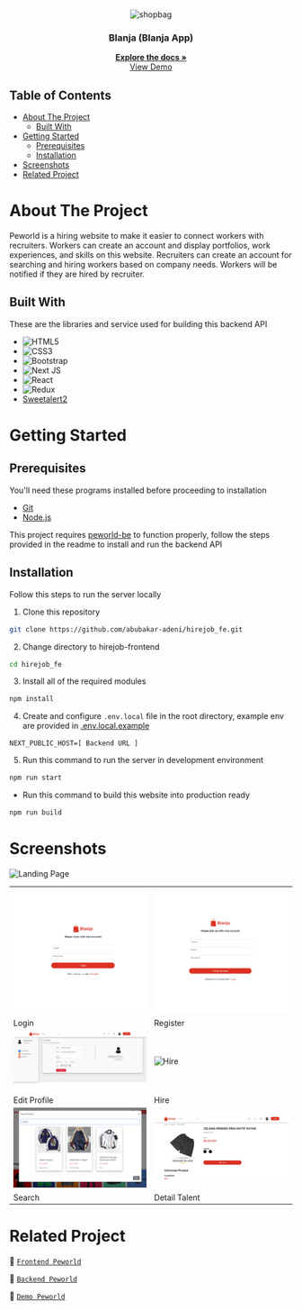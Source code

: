 <br />
<p align="center">
  <div align="center">
    <img src="/static/media/Main Logo.48ffb029a497121e965e50c31c81c760.svg" alt="shopbag">
  </div>
  <h3 align="center">Blanja (Blanja App)</h3>
  <p align="center">
    <a href="https://github.com/abubakar-adeni/blanja"><strong>Explore the docs »</strong></a>
    <br />
    <a href="https://blanja-fe-zeta.vercel.app/">View Demo</a>
  </p>
</p>

## Table of Contents

- [About The Project](#about-the-project)
  - [Built With](#built-with)
- [Getting Started](#getting-started)
  - [Prerequisites](#prerequisites)
  - [Installation](#installation)
- [Screenshots](#screenshots)
- [Related Project](#related-project)

# About The Project

Peworld is a hiring website to make it easier to connect workers with recruiters. Workers can create an account and display portfolios, work experiences, and skills on this website. Recruiters can create an account for searching and hiring workers based on company needs. Workers will be notified if they are hired by recruiter.

## Built With

These are the libraries and service used for building this backend API

- ![HTML5](https://img.shields.io/badge/html5-%23E34F26.svg?style=for-the-badge&logo=html5&logoColor=white)
- ![CSS3](https://img.shields.io/badge/css3-%231572B6.svg?style=for-the-badge&logo=css3&logoColor=white)
- ![Bootstrap](https://img.shields.io/badge/bootstrap-%238511FA.svg?style=for-the-badge&logo=bootstrap&logoColor=white)
- ![Next JS](https://img.shields.io/badge/Next-black?style=for-the-badge&logo=next.js&logoColor=white)
- ![React](https://img.shields.io/badge/react-%2320232a.svg?style=for-the-badge&logo=react&logoColor=%2361DAFB)
- ![Redux](https://img.shields.io/badge/redux-%23593d88.svg?style=for-the-badge&logo=redux&logoColor=white)
- [Sweetalert2](https://sweetalert2.github.io)

# Getting Started

## Prerequisites

You'll need these programs installed before proceeding to installation

- [Git](https://git-scm.com/downloads)
- [Node.js](https://nodejs.org/en/download)

This project requires [peworld-be](https://github.com/ikkair/peworld-be) to function properly, follow the steps provided in the readme to install and run the backend API

## Installation

Follow this steps to run the server locally

1. Clone this repository

```sh
git clone https://github.com/abubakar-adeni/hirejob_fe.git
```

2. Change directory to hirejob-frontend

```sh
cd hirejob_fe
```

3. Install all of the required modules

```sh
npm install
```

4. Create and configure `.env.local` file in the root directory, example env are provided in [.env.local.example](./.env.local.example)

```env
NEXT_PUBLIC_HOST=[ Backend URL ]
```

5. Run this command to run the server in development environment

```sh
npm run start
```

- Run this command to build this website into production ready

```sh
npm run build
```

# Screenshots

<img width="840" src="./documentation/3-devices-black.png" border="0" alt="Landing Page" />
<br>

<table>
 <tr>
    <td><img width="350px" src="./documentation/login.png" border="0" alt="Login" /></td>
    <td> <img width="350px" src="./documentation/register.png" border="0"  alt="Register" /></td>
  </tr>
  <tr>
    <td>Login</td>
    <td>Register</td>
  </tr>
  <tr>
    <td><img width="350px" src="./documentation/profile.png" border="0" alt="Profile" /> </td>
    <td><img width="350px" src="./documentation/hire.png" border="0" alt="Hire" /> </td>
  </tr>
   <tr>
    <td>Edit Profile</td>
    <td>Hire</td>
  </tr>
  <tr>
    <td><img width="350px" src="./documentation/search.png" border="0" alt="Search" /></td>
    <td><img width="350px" src="./documentation/detail.png" border="0" alt="Detail Talent" /> </td>
  </tr>
   <tr>
    <td>Search</td>
    <td>Detail Talent</td>
</table>

# Related Project

:rocket: [`Frontend Peworld`](https://github.com/abubakar-adeni/hirejob_fe)

:rocket: [`Backend Peworld`](https://github.com/kubil-ismail/hire_job_be)

:rocket: [`Demo Peworld`](https://hirejob-fe-tqqw.vercel.app/)
